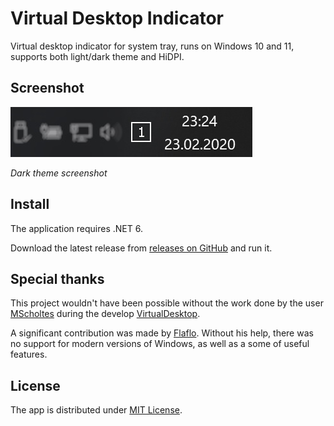 # Virtual Desktop Indicator

Virtual desktop indicator for system tray, runs on Windows 10 and 11, supports both light/dark theme and HiDPI.

## Screenshot

<img src="./img/Preview.jpg" alt="drawing" width="387" height="80"/>

*Dark theme screenshot*

## Install

The application requires .NET 6.

Download the latest release from [releases on GitHub](https://github.com/zgdump/windows-virtualdesktopindicator/releases) and run it.

## Special thanks

This project wouldn't have been possible without the work done by the user [MScholtes](https://github.com/MScholtes) during the develop [VirtualDesktop](https://github.com/MScholtes/VirtualDesktop).

A significant contribution was made by [Flaflo](https://github.com/Flaflo). Without his help, there was no support for modern versions of Windows, as well as a some of useful features.

## License

The app is distributed under [MIT License](https://github.com/zgdump/windows-virtualdesktopindicator/blob/master/LICENSE).
